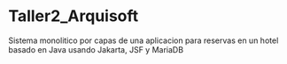 # Taller2_Arquisoft
Sistema monolitico por capas de una aplicacion para reservas en un hotel basado en Java usando Jakarta, JSF y MariaDB
